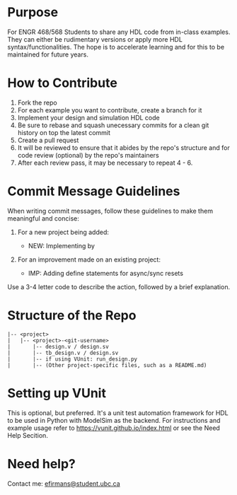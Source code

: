 # Purpose
For ENGR 468/568 Students to share any HDL code from in-class examples. They can either be rudimentary versions or apply more HDL syntax/functionalities. The hope is to accelerate learning and for this to be maintained for future years.

# How to Contribute
1. Fork the repo
2. For each example you want to contribute, create a branch for it
3. Implement your design and simulation HDL code
4. Be sure to rebase and squash unecessary commits for a clean git history on top the latest commit 
5. Create a pull request
6. It will be reviewed to ensure that it abides by the repo's structure and for code review (optional) by the repo's maintainers
7. After each review pass, it may be necessary to repeat 4 - 6.

# Commit Message Guidelines
When writing commit messages, follow these guidelines to make them meaningful and concise:

1. For a new project being added:
   - NEW: Implementing <project> by <github-username>

2. For an improvement made on an existing project:
   - IMP: Adding define statements for async/sync resets

Use a 3-4 letter code to describe the action, followed by a brief explanation.

# Structure of the Repo
```
|-- <project>
|   |-- <project>-<git-username>
|       |-- design.v / design.sv
|       |-- tb_design.v / design.sv
|       |-- if using VUnit: run_design.py
|       |-- (Other project-specific files, such as a README.md)
```

# Setting up VUnit
This is optional, but preferred. It's a unit test automation framework for HDL to be used in Python with ModelSim as the backend. For instructions and example usage refer to https://vunit.github.io/index.html or see the Need Help Secition. 

# Need help?
Contact me: efirmans@student.ubc.ca